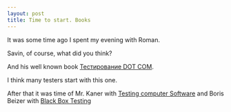```yaml
---
layout: post
title: Time to start. Books
---
```



It was some time ago I spent my evening with Roman.

Savin, of course, what did you think?

And his well known book [Teстирование DOT COM](http://adm-lib.ru/testirovanie/testirovanie-dot-com.html).

I think many testers start with this one.

After that it was time of Mr. Kaner with [Testing computer Software](https://www.amazon.com/Testing-Computer-Software-2nd-Kaner/dp/0471358460) and Boris Beizer with [Black Box Testing](https://www.amazon.com/Black-Box-Testing-Techniques-Functional-Software/dp/0471120944)

